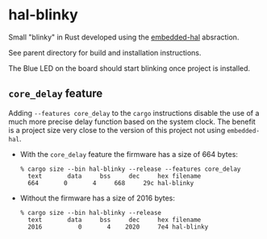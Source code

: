 # hal-blinky

Small "blinky" in Rust developed using the [embedded-hal](https://docs.rs/embedded-hal) absraction.

See parent directory for build and installation instructions.

The Blue LED on the board should start blinking once project is installed.

## `core_delay` feature

Adding `--features core_delay` to the `cargo` instructions disable the use of a much more precise delay function based on the system clock. The benefit is a project size very close to the version of this project not using `embedded-hal`.

- With the `core_delay` feature the firmware has a size of 664 bytes:
  ```
  % cargo size --bin hal-blinky --release --features core_delay
    text	   data	    bss	    dec	    hex	filename
    664	      0	      4	    668	    29c	hal-blinky
  ```
- Without the firmware has a size of 2016 bytes:
  ```
  % cargo size --bin hal-blinky --release
    text	   data	    bss	    dec	    hex	filename
    2016	      0	      4	   2020	    7e4	hal-blinky
  ```
